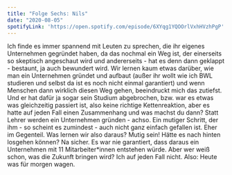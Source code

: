 ```yaml
---
title: "Folge Sechs: Nils"
date: "2020-08-05"
spotifyLink: 'https://open.spotify.com/episode/6XYqg1YQOOrlVxhHVzhPgP'
---
```

Ich finde es immer spannend mit Leuten zu sprechen, die ihr eigenes Unternehmen gegründet haben, da das nochmal ein Weg ist, der einerseits so skeptisch angeschaut wird und andererseits - hat es denn dann geklappt - bestaunt, ja auch bewundert wird. 
Wir lernen kaum etwas darüber, wie man ein Unternehmen gründet und aufbaut (außer ihr wollt wie ich BWL studieren und selbst da ist es noch nicht einmal garantiert) und wenn Menschen dann wirklich diesen Weg gehen, beeindruckt mich das zutiefst.
Und er hat dafür ja sogar sein Studium abgebrochen, bzw. war es etwas was gleichzeitig passiert ist, also keine richtige Kettenreaktion, aber es hatte auf jeden Fall einen Zusammenhang und was machst du dann?
Statt Lehrer werden ein Unternehmen gründen - achso. 
Ein mutiger Schritt, der ihm - so scheint es zumindest - auch nicht ganz einfach gefallen ist. Eher im Gegenteil. 
Was lernen wir also daraus? Mutig sein! Hätte es nach hinten losgehen können? Na sicher. Es war nie garantiert, dass daraus ein Unternehmen mit 11 Mitarbeiter*innen entstehen würde. 
Aber wer weiß schon, was die Zukunft bringen wird? Ich auf jeden Fall nicht. Also:
Heute was für morgen wagen. 
